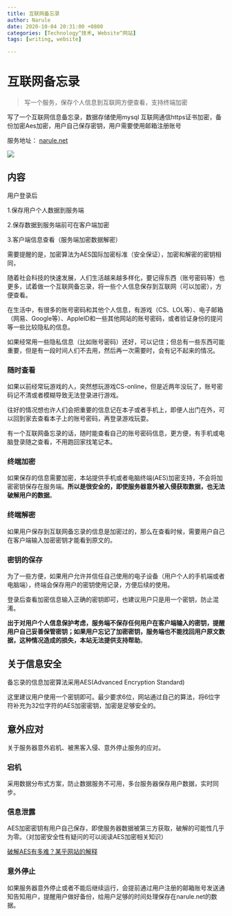 ```yaml
---
title: 互联网备忘录
author: Narule
date: 2020-10-04 20:31:00 +0800
categories: [Technology^技术, Website^网站]
tags: [writing, website]

---
```




# 互联网备忘录

> 写一个服务，保存个人信息到互联网方便查看，支持终端加密



写了一个互联网信息备忘录，数据存储使用mysql 互联网通信https证书加密，备份加密Aes加密，用户自己保存密钥，用户需要使用邮箱注册账号

服务地址： [narule.net](http://www.narule.net)

![](http://narule.net/staticf/img/internetmemo_structure.png)


## 内容

用户登录后

1.保存用户个人数据到服务端

2.保存数据到服务端前可在客户端加密

3.客户端信息查看（服务端加密数据解密）

需要提醒的是，加密算法为AES国际加密标准（安全保证），加密和解密的密钥相同，

随着社会科技的快速发展，人们生活越来越多样化，要记得东西（账号密码等）也更多，试着做一个互联网备忘录，将一些个人信息保存到互联网（可以加密），方便查看。

在生活中，有很多的账号密码和其他个人信息，有游戏（CS、LOL等）、电子邮箱（网易、Google等）、AppleID和一些其他网站的账号密码，或者验证身份的提问等一些比较隐私的信息。

如果经常用一些隐私信息（比如账号密码）还好，可以记住；但总有一些东西可能重要，但是有一段时间人们不去用，然后再一次需要时，会有记不起来的情况。

### 随时查看

如果以前经常玩游戏的人，突然想玩游戏CS-online，但是近两年没玩了，账号密码记不清或者模糊导致无法登录进行游戏。

往好的情况想也许人们会把重要的信息记在本子或者手机上，即便人出门在外，可以回到家去查看本子上的账号密码，再登录游戏玩耍。

有一个互联网备忘录的话，随时能查看自己的账号密码信息，更方便，有手机或电脑登录随之查看，不用跑回家找笔记本。

### 终端加密

如果保存的信息需要加密，本站提供手机或者电脑终端(AES)加密支持，不会将加密密钥保存在服务端。**所以是很安全的，即使服务器意外被入侵获取数据，也无法破解用户的数据**。



### 终端解密

如果用户保存到互联网备忘录的信息是加密过的，那么在查看时候，需要用户自己在客户端输入加密密钥才能看到原文的。



### 密钥的保存

为了一些方便，如果用户允许并信任自己使用的电子设备（用户个人的手机端或者电脑端），终端会保存用户的密钥使用记录，方便后续的使用。

登录后查看加密信息输入正确的密钥即可，也建议用户只是用一个密钥，防止混淆。

**出于对用户个人信息保护考虑，服务端不保存任何用户在客户端输入的密钥，提醒用户自己妥善保管密钥；如果用户忘记了加密密钥，服务端也不能找回用户原文数据，这种情况造成的损失，本站无法提供支持帮助**。

## 关于信息安全

备忘录的信息加密算法采用AES(Advanced Encryption Standard) 

这里建议用户使用一个密钥即可。最少要求6位，网站通过自己的算法，将6位字符补充为32位字符的AES加密密钥，加密是足够安全的。

## 意外应对

关于服务器意外宕机、被黑客入侵、意外停止服务的应对。

### 宕机

采用数据分布式方案，防止数据服务不可用，多台服务器保存用户数据，实时同步。

### 信息泄露

AES加密密钥有用户自己保存，即使服务器数据被第三方获取，破解的可能性几乎为零。（对加密安全性有疑问的可以阅读AES加密相关知识）

[破解AES有多难？某乎网站的解释](https://www.zhihu.com/question/34563299/answer/59176478)

### 意外停止

如果服务器意外停止或者不能后继续运行，会提前通过用户注册的邮箱账号发送通知告知用户，提醒用户做好备份，给用户足够的时间处理保存在narule.net的数据。

